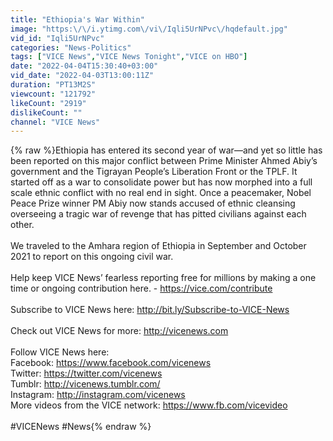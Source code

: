 ```yaml
---
title: "Ethiopia's War Within"
image: "https:\/\/i.ytimg.com\/vi\/Iqli5UrNPvc\/hqdefault.jpg"
vid_id: "Iqli5UrNPvc"
categories: "News-Politics"
tags: ["VICE News","VICE News Tonight","VICE on HBO"]
date: "2022-04-04T15:30:40+03:00"
vid_date: "2022-04-03T13:00:11Z"
duration: "PT13M2S"
viewcount: "121792"
likeCount: "2919"
dislikeCount: ""
channel: "VICE News"
---
```

{% raw %}Ethiopia has entered its second year of war—and yet so little has been reported on this major conflict between Prime Minister Ahmed Abiy’s government and the Tigrayan People’s Liberation Front or the TPLF. It started off as a war to consolidate power but has now morphed into a full scale ethnic conflict with no real end in sight. Once a peacemaker, Nobel Peace Prize winner PM Abiy now stands accused of ethnic cleansing overseeing a tragic war of revenge that has pitted civilians against each other.<br /><br />We traveled to the Amhara region of Ethiopia in September and October 2021 to report on this ongoing civil war.<br /><br />Help keep VICE News’ fearless reporting free for millions by making a one time or ongoing contribution here. - <a rel="nofollow" target="blank" href="https://vice.com/contribute">https://vice.com/contribute</a><br /><br />Subscribe to VICE News here: <a rel="nofollow" target="blank" href="http://bit.ly/Subscribe-to-VICE-News">http://bit.ly/Subscribe-to-VICE-News</a><br /><br />Check out VICE News for more: <a rel="nofollow" target="blank" href="http://vicenews.com">http://vicenews.com</a><br /><br />Follow VICE News here:<br />Facebook: <a rel="nofollow" target="blank" href="https://www.facebook.com/vicenews">https://www.facebook.com/vicenews</a><br />Twitter: <a rel="nofollow" target="blank" href="https://twitter.com/vicenews">https://twitter.com/vicenews</a><br />Tumblr: <a rel="nofollow" target="blank" href="http://vicenews.tumblr.com/">http://vicenews.tumblr.com/</a><br />Instagram: <a rel="nofollow" target="blank" href="http://instagram.com/vicenews">http://instagram.com/vicenews</a><br />More videos from the VICE network: <a rel="nofollow" target="blank" href="https://www.fb.com/vicevideo">https://www.fb.com/vicevideo</a><br /><br />#VICENews #News{% endraw %}
